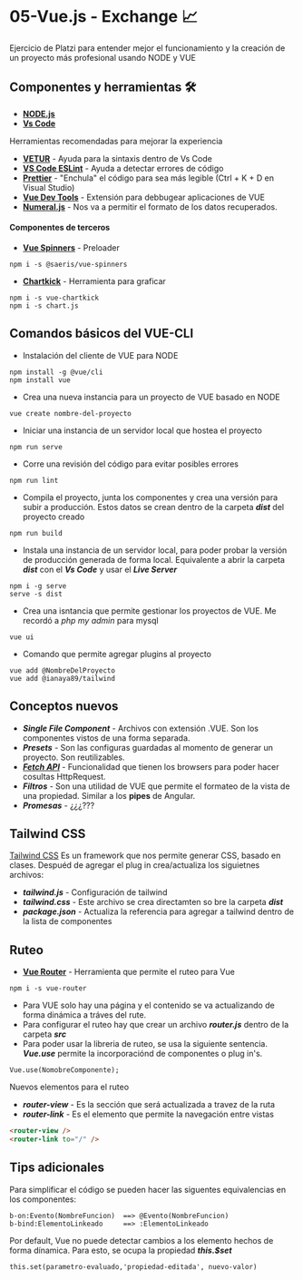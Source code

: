 # 05-Vue.js - Exchange 📈
Ejercicio de Platzi para entender mejor el funcionamiento y la creación de un proyecto más profesional usando NODE y VUE

## Componentes y herramientas 🛠
* **[NODE.js](https://nodejs.org/es/)**
* **[Vs Code](https://code.visualstudio.com/)**

Herramientas recomendadas para mejorar la experiencia
* **[VETUR](https://github.com/vuejs/vetur)** - Ayuda para la sintaxis dentro de Vs Code
* **[VS Code ESLint](https://marketplace.visualstudio.com/items?itemName=dbaeumer.vscode-eslint)**  - Ayuda a detectar errores de código
* **[Prettier](https://prettier.io/)** - "Enchula" el código para sea más legible (Ctrl + K + D en Visual Studio)
* **[Vue Dev Tools](https://github.com/vuejs/vue-devtools)** - Extensión para debbugear aplicaciones de VUE
* **[Numeral.js](http://numeraljs.com/)** - Nos va a permitir el formato de los datos recuperados.

#### Componentes de terceros
* **[Vue Spinners](https://github.com/Saeris/vue-spinners)** - Preloader
```
npm i -s @saeris/vue-spinners
```
* **[Chartkick](https://github.com/ankane/vue-chartkick)** - Herramienta para graficar
```
npm i -s vue-chartkick
npm i -s chart.js
```

## Comandos básicos del VUE-CLI
* Instalación del cliente de VUE para NODE
```
npm install -g @vue/cli
npm install vue
```
* Crea una nueva instancia para un proyecto de VUE basado en NODE
```
vue create nombre-del-proyecto
```
* Iniciar una instancia de un servidor local que hostea el proyecto
```
npm run serve
```
* Corre una revisión del código para evitar posibles errores
```
npm run lint
```
* Compila el proyecto, junta los componentes y crea una versión para subir a producción. Estos datos se crean dentro de la carpeta ***dist*** del proyecto creado
```
npm run build
```
* Instala una instancia de un servidor local, para poder probar la versión de producción generada de forma local. Equivalente a abrir la carpeta ***dist*** con el ***Vs Code*** y usar el ***Live Server***
```
npm i -g serve
serve -s dist
```
* Crea una isntancia que permite gestionar los proyectos de VUE. Me recordó a *php my admin* para mysql
```
vue ui
```
* Comando que permite agregar plugins al proyecto
```
vue add @NombreDelProyecto
vue add @ianaya89/tailwind
```

##  Conceptos nuevos
* ***Single File Component*** - Archivos con extensión .VUE. Son los componentes vistos de una forma separada.
* ***Presets*** - Son las configuras guardadas al momento de generar un proyecto. Son reutilizables.
* ***[Fetch API](https://developer.mozilla.org/en-US/docs/Web/API/Fetch_API)*** - Funcionalidad que tienen los browsers para poder hacer cosultas HttpRequest.
* ***Filtros*** - Son una utilidad de VUE que permite el formateo de la vista de una propiedad. Similar a los **pipes** de Angular.
* ***Promesas*** - ¿¿¿???


## Tailwind CSS
[Tailwind CSS](https://tailwindcss.com/)
Es un framework que nos permite generar CSS, basado en clases. Despuéd de agregar el plug in crea/actualiza los siguietnes archivos:
* ***tailwind.js*** - Configuración de tailwind
* ***tailwind.css*** - Este archivo se crea directamten so bre la carpeta ***dist***
* ***package.json*** - Actualiza la referencia para agregar a tailwind dentro de la lista de componentes

## Ruteo
* **[Vue Router](https://router.vuejs.org/)** - Herramienta que permite el ruteo para Vue
```
npm i -s vue-router
```
- Para VUE solo hay una página y el contenido se va actualizando de forma dinámica a tráves del rute.
- Para configurar el ruteo hay que crear un archivo ***router.js*** dentro de la carpeta ***src***
- Para poder usar la libreria de ruteo, se usa la siguiente sentencia. ***Vue.use*** permite la incorporaciónd de componentes o plug in's.
```
Vue.use(NomobreComponente);
```
Nuevos elementos para el ruteo
* ***router-view*** - Es la sección que será actualizada a travez de la ruta
* ***router-link*** - Es el elemento que permite la navegación entre vistas
```html 
<router-view />
<router-link to="/" />
```

## Tips adicionales
Para simplificar el código se pueden hacer las siguentes equivalencias en los componentes:
```
b-on:Evento(NombreFuncion)  ==> @Evento(NombreFuncion)
b-bind:ElementoLinkeado     ==> :ElementoLinkeado
```
Por default, Vue no puede detectar cambios a los elemento hechos de forma dínamica. Para esto, se ocupa la propiedad ***this.$set***
```
this.set(parametro-evaluado,'propiedad-editada', nuevo-valor)
```